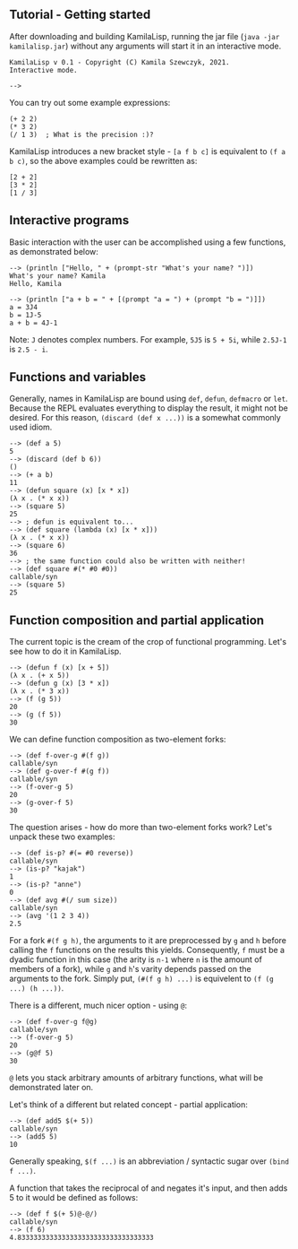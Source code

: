
## Tutorial - Getting started

After downloading and building KamilaLisp, running the jar file (`java -jar kamilalisp.jar`) without any arguments will start it in an interactive mode.

```
KamilaLisp v 0.1 - Copyright (C) Kamila Szewczyk, 2021.
Interactive mode.

-->
```

You can try out some example expressions:

```
(+ 2 2)
(* 3 2)
(/ 1 3)  ; What is the precision :)?
```

KamilaLisp introduces a new bracket style - `[a f b c]` is equivalent to `(f a b c)`, so the above examples could be rewritten as:

```
[2 + 2]
[3 * 2]
[1 / 3]
```

## Interactive programs

Basic interaction with the user can be accomplished using a few functions, as demonstrated below:

```
--> (println ["Hello, " + (prompt-str "What's your name? ")])
What's your name? Kamila
Hello, Kamila

--> (println ["a + b = " + [(prompt "a = ") + (prompt "b = ")]])
a = 3J4
b = 1J-5
a + b = 4J-1
```

Note: `J` denotes complex numbers. For example, `5J5` is `5 + 5i`, while `2.5J-1` is `2.5 - i`.

## Functions and variables

Generally, names in KamilaLisp are bound using `def`, `defun`, `defmacro` or `let`. Because the REPL evaluates everything to display the result, it might not be desired. For this reason, `(discard (def x ...))` is a somewhat commonly used idiom.

```
--> (def a 5)
5
--> (discard (def b 6))
()
--> (+ a b)
11
--> (defun square (x) [x * x])
(λ x . (* x x))
--> (square 5)
25
--> ; defun is equivalent to...
--> (def square (lambda (x) [x * x]))
(λ x . (* x x))
--> (square 6)
36
--> ; the same function could also be written with neither!
--> (def square #(* #0 #0))
callable/syn
--> (square 5)
25
```

## Function composition and partial application

The current topic is the cream of the crop of functional programming. Let's see how to do it in KamilaLisp.

```
--> (defun f (x) [x + 5])
(λ x . (+ x 5))
--> (defun g (x) [3 * x])
(λ x . (* 3 x))
--> (f (g 5))
20
--> (g (f 5))
30
```

We can define function composition as two-element forks:

```
--> (def f-over-g #(f g))
callable/syn
--> (def g-over-f #(g f))
callable/syn
--> (f-over-g 5)
20
--> (g-over-f 5)
30
```

The question arises - how do more than two-element forks work? Let's unpack these two examples:

```
--> (def is-p? #(= #0 reverse))
callable/syn
--> (is-p? "kajak")
1
--> (is-p? "anne")
0
--> (def avg #(/ sum size))
callable/syn
--> (avg '(1 2 3 4))
2.5
```

For a fork `#(f g h)`, the arguments to it are preprocessed by `g` and `h` before calling the `f` functions on the results this yields. Consequently, `f` must be a dyadic function in this case (the arity is `n-1` where `n` is the amount of members of a fork), while `g` and `h`'s varity depends passed on the arguments to the fork. Simply put, `(#(f g h) ...)` is equivelent to `(f (g ...) (h ...))`.

There is a different, much nicer option - using `@`:

```
--> (def f-over-g f@g)
callable/syn
--> (f-over-g 5)
20
--> (g@f 5)
30
```

`@` lets you stack arbitrary amounts of arbitrary functions, what will be demonstrated later on.

Let's think of a different but related concept - partial application:

```
--> (def add5 $(+ 5))
callable/syn
--> (add5 5)
10
```

Generally speaking, `$(f ...)` is an abbreviation / syntactic sugar over `(bind f ...)`.

A function that takes the reciprocal of and negates it's input, and then adds 5 to it would be defined as follows:

```
--> (def f $(+ 5)@-@/)
callable/syn
--> (f 6)
4.8333333333333333333333333333333333
```

